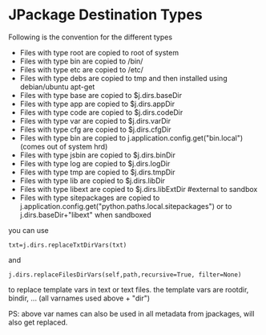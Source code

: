 JPackage Destination Types
==========================

Following is the convention for the different types

-   Files with type root are copied to root of system
-   Files with type bin are copied to /bin/
-   Files with type etc are copied to /etc/
-   Files with type debs are copied to tmp and then installed using
    debian/ubuntu apt-get
-   Files with type base are copied to \$j.dirs.baseDir
-   Files with type app are copied to \$j.dirs.appDir
-   Files with type code are copied to \$j.dirs.codeDir
-   Files with type var are copied to \$j.dirs.varDir
-   Files with type cfg are copied to \$j.dirs.cfgDir
-   Files with type bin are copied to
    j.application.config.get("bin.local") (comes out of system hrd)
-   Files with type jsbin are copied to \$j.dirs.binDir
-   Files with type log are copied to \$j.dirs.logDir
-   Files with type tmp are copied to \$j.dirs.tmpDir
-   Files with type lib are copied to \$j.dirs.libDir
-   Files with type libext are copied to \$j.dirs.libExtDir \#external
    to sandbox
-   Files with type sitepackages are copied to
    j.application.config.get("python.paths.local.sitepackages") or to
    j.dirs.baseDir+"libext" when sandboxed

you can use

~~~~ {.sourceCode .python}
txt=j.dirs.replaceTxtDirVars(txt)
~~~~

and

~~~~ {.sourceCode .python}
j.dirs.replaceFilesDirVars(self,path,recursive=True, filter=None)
~~~~

to replace template vars in text or text files. the template vars are
rootdir, bindir, ... (all varnames used above + "dir")

PS: above var names can also be used in all metadata from jpackages,
will also get replaced.
